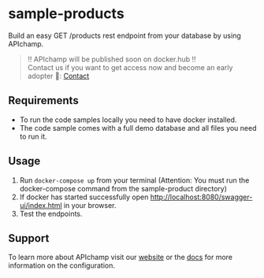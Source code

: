 # sample-products

Build an easy GET /products rest endpoint from your database by using APIchamp.

> ‼️ APIchamp will be published soon on docker.hub ‼️<br>
> Contact us if you want to get access now and become an early adopter 🚀: [Contact](https://www.apichamp.com/contact)

## Requirements

- To run the code samples locally you need to have docker installed.
- The code sample comes with a full demo database and all files you need to run it. 

## Usage
1. Run `docker-compose up` from your terminal (Attention: You must run the docker-compose command from the sample-product directory)
2. If docker has started successfully open [http://localhost:8080/swagger-ui/index.html](http://localhost:8080/swagger-ui/index.html) in your browser.
3. Test the endpoints.

## Support

To learn more about APIchamp visit our [website](https://www.apichamp.com) or the [docs](https://doc.apichamp.com) for more information on the configuration.
